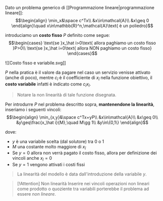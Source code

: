 Dato un problema generico di [[Programmazione lineare|programmazione lineare]]:
$$\begin{align}
\min_x&\space c^Tx\\
&x\in\mathcal{A}\\
&x\geq 0
\end{align}\quad x\in\mathbb{R}^n,\mathcal{A}\text{ è un poliedro}$$

introduciamo un **costo fisso** $P$ definito come segue:
$$\begin{cases}
\text{se }x_\hat i>0\text{ allora paghiamo un costo fisso }P>0\\
\text{se }x_\hat i=0\text{ allora NON paghiamo un costo fisso}
\end{cases}$$

![[Costo fisso e variabile.svg]]

$P$ nella pratica è il valore da pagare nel caso un servizio venisse attivato (anche di poco), mentre $c_\hat i$ è il coefficiente di $x_\hat i$ nella funzione obiettivo, il **costo variabile** infatti è indicato come $c_\hat ix_\hat i$.
>Notare la non linearità di tale funzione disegnata.

Per introdurre $P$ nel problema descritto sopra, **mantenendone la linearità**, inseriamo i seguenti vincoli:
$$\begin{align}
\min_{x,y}&\space c^Tx+yP\\
&x\in\mathcal{A}\\
&x\geq 0\\
&y\geq\frac{x_\hat i}{M},\quad M\gg 1\\
&y\in\{0,1\}
\end{align}$$

dove:
- $y$ è una variabile scelta (dal solutore) tra $0$ o $1$
- $M$ una costante molto maggiore di $x_\hat i$
- Se $y=0$ allora non verrà pagato il costo fisso, allora per definizione dei vincoli anche $x_\hat i=0$
- Se $y=1$ vengono attivati i costi fissi
>La linearità del modello è data dall'introduzione della variabile $y$.

>[!Attention] Non linearità
>Inserire nei vincoli operazioni non lineari come prodotto o quoziente tra variabili porterebbe il problema ad essere _non lineare_.

